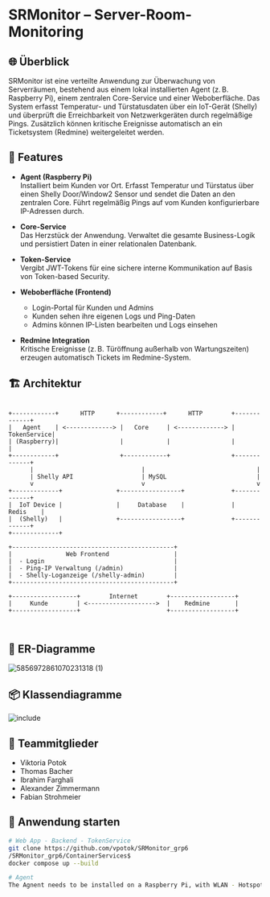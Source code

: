 # SRMonitor – Server-Room-Monitoring

## 🌐 Überblick

SRMonitor ist eine verteilte Anwendung zur Überwachung von Serverräumen, bestehend aus einem lokal installierten Agent (z. B. Raspberry Pi), einem zentralen Core-Service und einer Weboberfläche. Das System erfasst Temperatur- und Türstatusdaten über ein IoT-Gerät (Shelly) und überprüft die Erreichbarkeit von Netzwerkgeräten durch regelmäßige Pings. Zusätzlich können kritische Ereignisse automatisch an ein Ticketsystem (Redmine) weitergeleitet werden.

## 🔧 Features

- **Agent (Raspberry Pi)**  
  Installiert beim Kunden vor Ort. Erfasst Temperatur und Türstatus über einen Shelly Door/Window2 Sensor und sendet die Daten an den zentralen Core. Führt regelmäßig Pings auf vom Kunden konfigurierbare IP-Adressen durch.

- **Core-Service**  
  Das Herzstück der Anwendung. Verwaltet die gesamte Business-Logik und persistiert Daten in einer relationalen Datenbank.

- **Token-Service**  
  Vergibt JWT-Tokens für eine sichere interne Kommunikation auf Basis von Token-based Security.

- **Weboberfläche (Frontend)**  
  - Login-Portal für Kunden und Admins  
  - Kunden sehen ihre eigenen Logs und Ping-Daten  
  - Admins können IP-Listen bearbeiten und Logs einsehen
    

- **Redmine Integration**  
  Kritische Ereignisse (z. B. Türöffnung außerhalb von Wartungszeiten) erzeugen automatisch Tickets im Redmine-System.

## 🏗️ Architektur

```text

+------------+      HTTP      +------------+      HTTP        +-------------+
|   Agent    | <-------------> |   Core     | <-------------> | TokenService|
| (Raspberry)|                 |            |                 |             |
+------------+                 +------------+                 +-------------+
      |                              |                               |
      | Shelly API                   | MySQL                         |
      v                              v                               v
+-------------+               +-----------------+             +-------------+     
|  IoT Device |               |     Database    |             |    Redis    |
|  (Shelly)   |               +-----------------+             +-------------+
+-------------+

+---------------------------------------------+
|               Web Frontend                  |
|  - Login                                    |
|  - Ping-IP Verwaltung (/admin)              |
|  - Shelly-Loganzeige (/shelly-admin)        |
+---------------------------------------------+

+------------------+        Internet        +------------------+
|     Kunde        | <------------------->  |    Redmine       |
+------------------+                        +------------------+



```

## 🧩 ER-Diagramme
![5856972861070231318 (1)](https://github.com/user-attachments/assets/dfe87b9c-c339-4112-815d-45b61404432b)



## 📦 Klassendiagramme


![include](https://github.com/user-attachments/assets/f995079b-2ca0-481b-892d-bc8d8cbccc49)



## 👥 Teammitglieder

- Viktoria Potok  
- Thomas Bacher  
- Ibrahim Farghali  
- Alexander Zimmermann  
- Fabian Strohmeier  

## 🚀 Anwendung starten

```bash
# Web App - Backend - TokenService
git clone https://github.com/vpotok/SRMonitor_grp6
/SRMonitor_grp6/ContainerServices$ 
docker compose up --build

# Agent
The Agnent needs to be installed on a Raspberry Pi, with WLAN - Hotspot capabilities.

